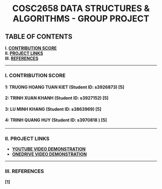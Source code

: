 <h1 align="center">COSC2658 DATA STRUCTURES & ALGORITHMS - GROUP PROJECT</h1>

## TABLE OF CONTENTS

**I. [CONTRIBUTION SCORE](#i-contribution-score)**\
**II. [PROJECT LINKS](#ii-project-links)**\
**III. [REFERENCES](#iii-references)**

___

### I. CONTRIBUTION SCORE

#### 1: TRUONG HOANG TUAN KIET (Student ID: s3926873) [5]

#### 2: TRINH XUAN KHANH (Student ID: s3927152) [5]

#### 3: LU MINH KHANG (Student ID: s3863969) [5]

#### 4: TRINH QUANG HUY (Student ID: s3970818 ) [5]

___

### II. PROJECT LINKS

- [**YOUTUBE VIDEO DEMONSTRATION**]()
- [**ONEDRIVE VIDEO DEMONSTRATION**]()

___

### III. REFERENCES
**[1]** 
